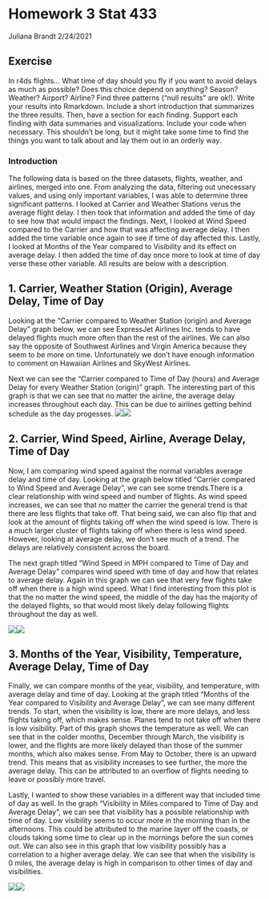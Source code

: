 Homework 3 Stat 433
================
Juliana Brandt
2/24/2021

## Exercise

In r4ds flights… What time of day should you fly if you want to avoid
delays as much as possible? Does this choice depend on anything? Season?
Weather? Airport? Airline? Find three patterns (“null results” are
ok\!). Write your results into Rmarkdown. Include a short introduction
that summarizes the three results. Then, have a section for each
finding. Support each finding with data summaries and visualizations.
Include your code when necessary. This shouldn’t be long, but it might
take some time to find the things you want to talk about and lay them
out in an orderly way.

### Introduction

The following data is based on the three datasets, flights, weather, and
airlines, merged into one. From analyzing the data, filtering out
unecessary values, and using only important variables, I was able to
determine three significant patterns. I looked at Carrier and Weather
Stations verus the average flight delay. I then took that information
and added the time of day to see how that would impact the findings.
Next, I looked at Wind Speed compared to the Carrier and how that was
affecting average delay. I then added the time variable once again to
see if time of day affected this. Lastly, I looked at Months of the Year
compared to Visibility and its effect on average delay. I then added the
time of day once more to look at time of day verse these other variable.
All results are below with a description.

## 1\. Carrier, Weather Station (Origin), Average Delay, Time of Day

Looking at the “Carrier compared to Weather Station (origin) and Average
Delay” graph below, we can see ExpressJet Airlines Inc. tends to have
delayed flights much more often than the rest of the airlines. We can
also say the opposite of Southwest Airlines and Virgin America because
they seem to be more on time. Unfortunately we don’t have enough
information to comment on Hawaiian Airlines and SkyWest Airlines.

Next we can see the “Carrier compared to Time of Day (hours) and Average
Delay for every Weather Station (origin)” graph. The interesting part of
this graph is that we can see that no matter the airline, the average
delay increases throughout each day. This can be due to airlines getting
behind schedule as the day progesses.
![](Untitled_files/figure-gfm/unnamed-chunk-2-1.png)<!-- -->![](Untitled_files/figure-gfm/unnamed-chunk-2-2.png)<!-- -->

## 2\. Carrier, Wind Speed, Airline, Average Delay, Time of Day

Now, I am comparing wind speed against the normal variables average
delay and time of day. Looking at the graph below titled “Carrier
compared to Wind Speed and Average Delay”, we can see some trends.There
is a clear relationship with wind speed and number of flights. As wind
speed increases, we can see that no matter the carrier the general trend
is that there are less flights that take off. That being said, we can
also flip that and look at the amount of flights taking off when the
wind speed is low. There is a much larger cluster of flights taking off
when there is less wind speed. However, looking at average delay, we
don’t see much of a trend. The delays are relatively consistent across
the board.

The next graph titled “Wind Speed in MPH compared to Time of Day and
Average Delay” compares wind speed with time of day and how that relates
to average delay. Again in this graph we can see that very few flights
take off when there is a high wind speed. What I find interesting from
this plot is that the no matter the wind speed, the middle of the day
has the majority of the delayed flights, so that would most likely delay
following flights throughout the day as
well.

![](Untitled_files/figure-gfm/unnamed-chunk-4-1.png)<!-- -->![](Untitled_files/figure-gfm/unnamed-chunk-4-2.png)<!-- -->

## 3\. Months of the Year, Visibility, Temperature, Average Delay, Time of Day

Finally, we can compare months of the year, visibility, and temperature,
with average delay and time of day. Looking at the graph titled “Months
of the Year compared to Visibility and Average Delay”, we can see many
different trends. To start, when the visibility is low, there are more
delays, and less flights taking off, which makes sense. Planes tend to
not take off when there is low visibility. Part of this graph shows the
temperature as well. We can see that in the colder months, December
through March, the visibility is lower, and the flights are more likely
delayed than those of the summer months, which also makes sense. From
May to October, there is an upward trend. This means that as visibility
increases to see further, the more the average delay. This can be
attributed to an overflow of flights needing to leave or possibly more
travel.

Lastly, I wanted to show these variables in a different way that
included time of day as well. In the graph “Visibility in Miles compared
to Time of Day and Average Delay”, we can see that visibility has a
possible relationship with time of day. Low visibility seems to occur
more in the morning than in the afternoons. This could be attributed to
the marine layer off the coasts, or clouds taking some time to clear up
in the mornings before the sun comes out. We can also see in this graph
that low visibility possibly has a correlation to a higher average
delay. We can see that when the visibility is 0 miles, the average delay
is high in comparison to other times of day and
visibilities.

![](Untitled_files/figure-gfm/unnamed-chunk-6-1.png)<!-- -->![](Untitled_files/figure-gfm/unnamed-chunk-6-2.png)<!-- -->
